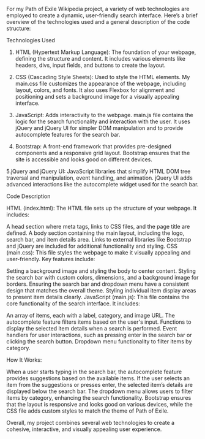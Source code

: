 For my Path of Exile Wikipedia project, a variety of web technologies are employed to create a dynamic, user-friendly search interface. Here’s a brief overview of the technologies used and a general description of the code structure:

Technologies Used

  1. HTML (Hypertext Markup Language):
     The foundation of your webpage, defining the structure and content. It includes various elements like headers, divs, input fields, and buttons to create the layout.
  
  2. CSS (Cascading Style Sheets):
     Used to style the HTML elements. My main.css file customizes the appearance of the webpage, including layout, colors, and fonts. It also uses Flexbox for alignment and positioning and sets a background image for a visually appealing interface.

  3. JavaScript:
     Adds interactivity to the webpage. main.js file contains the logic for the search functionality and interaction with the user. It uses jQuery and jQuery UI for simpler DOM manipulation and to provide autocomplete features for the search bar.
    
  4. Bootstrap:
     A front-end framework that provides pre-designed components and a responsive grid layout. Bootstrap ensures that the site is accessible and looks good on different devices.
     
   5.jQuery and jQuery UI:
     JavaScript libraries that simplify HTML DOM tree traversal and manipulation, event handling, and animation. jQuery UI adds advanced interactions like the autocomplete widget used for the search bar.

Code Description

HTML (index.html):
The HTML file sets up the structure of your webpage. It includes:

  A head section where meta tags, links to CSS files, and the page title are defined.
A body section containing the main layout, including the logo, search bar, and item details area.
Links to external libraries like Bootstrap and jQuery are included for additional functionality and styling.
CSS (main.css):
This file styles the webpage to make it visually appealing and user-friendly. Key features include:

  Setting a background image and styling the body to center content.
Styling the search bar with custom colors, dimensions, and a background image for borders.
Ensuring the search bar and dropdown menu have a consistent design that matches the overall theme.
Styling individual item display areas to present item details clearly.
JavaScript (main.js):
This file contains the core functionality of the search interface. It includes:

  An array of items, each with a label, category, and image URL.
The autocomplete feature filters items based on the user's input.
Functions to display the selected item details when a search is performed.
Event handlers for user interactions, such as pressing enter in the search bar or clicking the search button.
Dropdown menu functionality to filter items by category.

  How It Works:
  
  When a user starts typing in the search bar, the autocomplete feature provides suggestions based on the available items. If the user selects an item from the suggestions or presses enter, the selected item’s details are displayed below the search bar. The dropdown menu allows users to filter items by category, enhancing the search functionality. Bootstrap ensures that the layout is responsive and looks good on various devices, while the CSS file adds custom styles to match the theme of Path of Exile.

Overall, my project combines several web technologies to create a cohesive, interactive, and visually appealing user experience.

